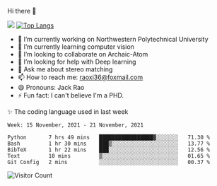 Hi there 👋

![](https://github-readme-stats.vercel.app/api?username=Raohaocheng)
[![Top Langs](https://github-readme-stats.vercel.app/api/top-langs/?username=Raohaocheng&layout=compact)](https://github.com/anuraghazra/github-readme-stats)

- 🔭 I’m currently working on Northwestern Polytechnical University
- 🌱 I’m currently learning computer vision
- 👯 I’m looking to collaborate on Archaic-Atom
- 🤔 I’m looking for help with Deep learning
- 💬 Ask me about stereo matching
- 📫 How to reach me: raoxi36@foxmail.com
- 😄 Pronouns: Jack Rao
- ⚡ Fun fact: I can't believe I'm a PHD.

✨ The coding language used in last week
<!--START_SECTION:waka-->
```text
Week: 15 November, 2021 - 21 November, 2021

Python       7 hrs 49 mins   █████████████████▓░░░░░░░   71.30 % 
Bash         1 hr 30 mins    ███▒░░░░░░░░░░░░░░░░░░░░░   13.77 % 
BibTeX       1 hr 22 mins    ███░░░░░░░░░░░░░░░░░░░░░░   12.56 % 
Text         10 mins         ▒░░░░░░░░░░░░░░░░░░░░░░░░   01.65 % 
Git Config   2 mins          ░░░░░░░░░░░░░░░░░░░░░░░░░   00.37 % 
```
<!--END_SECTION:waka-->

![Visitor Count](https://profile-counter.glitch.me/Raohaocheng/count.svg)
